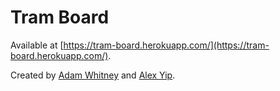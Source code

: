 # Tram Board

Available at [https://tram-board.herokuapp.com/](https://tram-board.herokuapp.com/).

Created by [Adam Whitney](https://github.com/adamwhitneysoftwire) and [Alex Yip](https://github.com/alexttyip).
